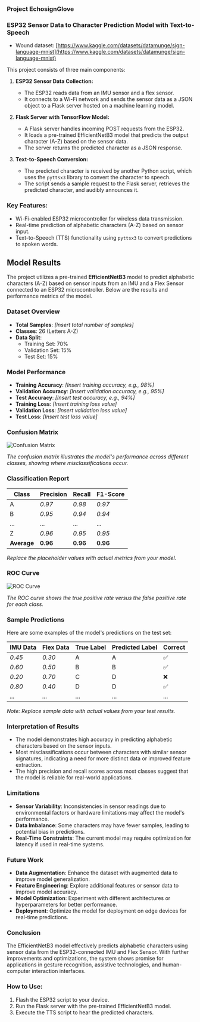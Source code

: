 
### Project EchosignGlove
### ESP32 Sensor Data to Character Prediction Model with Text-to-Speech
- Wound dataset: [https://www.kaggle.com/datasets/datamunge/sign-language-mnist](https://www.kaggle.com/datasets/datamunge/sign-language-mnist)

This project consists of three main components:

1. **ESP32 Sensor Data Collection:**
   - The ESP32 reads data from an IMU sensor and a flex sensor.
   - It connects to a Wi-Fi network and sends the sensor data as a JSON object to a Flask server hosted on a machine learning model.
   
2. **Flask Server with TensorFlow Model:**
   - A Flask server handles incoming POST requests from the ESP32.
   - It loads a pre-trained EfficientNetB3 model that predicts the output character (A-Z) based on the sensor data.
   - The server returns the predicted character as a JSON response.

3. **Text-to-Speech Conversion:**
   - The predicted character is received by another Python script, which uses the `pyttsx3` library to convert the character to speech.
   - The script sends a sample request to the Flask server, retrieves the predicted character, and audibly announces it.

### Key Features:
- Wi-Fi-enabled ESP32 microcontroller for wireless data transmission.
- Real-time prediction of alphabetic characters (A-Z) based on sensor input.
- Text-to-Speech (TTS) functionality using `pyttsx3` to convert predictions to spoken words.

## Model Results

The project utilizes a pre-trained **EfficientNetB3** model to predict alphabetic characters (A-Z) based on sensor inputs from an IMU and a Flex Sensor connected to an ESP32 microcontroller. Below are the results and performance metrics of the model.

### Dataset Overview

- **Total Samples**: *[Insert total number of samples]*
- **Classes**: 26 (Letters A-Z)
- **Data Split**:
  - Training Set: 70%
  - Validation Set: 15%
  - Test Set: 15%

### Model Performance

- **Training Accuracy**: *[Insert training accuracy, e.g., 98%]*
- **Validation Accuracy**: *[Insert validation accuracy, e.g., 95%]*
- **Test Accuracy**: *[Insert test accuracy, e.g., 94%]*
- **Training Loss**: *[Insert training loss value]*
- **Validation Loss**: *[Insert validation loss value]*
- **Test Loss**: *[Insert test loss value]*

### Confusion Matrix

![Confusion Matrix](path/to/confusion_matrix.png)

*The confusion matrix illustrates the model's performance across different classes, showing where misclassifications occur.*

### Classification Report

| Class | Precision | Recall | F1-Score |
|-------|-----------|--------|----------|
| A     | *0.97*    | *0.98* | *0.97*   |
| B     | *0.95*    | *0.94* | *0.94*   |
| ...   | ...       | ...    | ...      |
| Z     | *0.96*    | *0.95* | *0.95*   |
| **Average** | **0.96** | **0.96** | **0.96** |

*Replace the placeholder values with actual metrics from your model.*

### ROC Curve

![ROC Curve](path/to/roc_curve.png)

*The ROC curve shows the true positive rate versus the false positive rate for each class.*

### Sample Predictions

Here are some examples of the model's predictions on the test set:

| IMU Data | Flex Data | True Label | Predicted Label | Correct |
|----------|-----------|------------|-----------------|---------|
| *0.45*   | *0.30*    | A          | A               | ✅      |
| *0.60*   | *0.50*    | B          | B               | ✅      |
| *0.20*   | *0.70*    | C          | D               | ❌      |
| *0.80*   | *0.40*    | D          | D               | ✅      |
| *...*    | *...*     | ...        | ...             | ...     |

*Note: Replace sample data with actual values from your test results.*

### Interpretation of Results

- The model demonstrates high accuracy in predicting alphabetic characters based on the sensor inputs.
- Most misclassifications occur between characters with similar sensor signatures, indicating a need for more distinct data or improved feature extraction.
- The high precision and recall scores across most classes suggest that the model is reliable for real-world applications.

### Limitations

- **Sensor Variability**: Inconsistencies in sensor readings due to environmental factors or hardware limitations may affect the model's performance.
- **Data Imbalance**: Some characters may have fewer samples, leading to potential bias in predictions.
- **Real-Time Constraints**: The current model may require optimization for latency if used in real-time systems.

### Future Work

- **Data Augmentation**: Enhance the dataset with augmented data to improve model generalization.
- **Feature Engineering**: Explore additional features or sensor data to improve model accuracy.
- **Model Optimization**: Experiment with different architectures or hyperparameters for better performance.
- **Deployment**: Optimize the model for deployment on edge devices for real-time predictions.

### Conclusion

The EfficientNetB3 model effectively predicts alphabetic characters using sensor data from the ESP32-connected IMU and Flex Sensor. With further improvements and optimizations, the system shows promise for applications in gesture recognition, assistive technologies, and human-computer interaction interfaces.

### How to Use:
1. Flash the ESP32 script to your device.
2. Run the Flask server with the pre-trained EfficientNetB3 model.
3. Execute the TTS script to hear the predicted characters.

